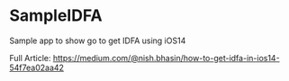 # SampleIDFA
Sample app to show go to get IDFA using iOS14

Full Article: https://medium.com/@nish.bhasin/how-to-get-idfa-in-ios14-54f7ea02aa42
